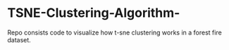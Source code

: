 # TSNE-Clustering-Algorithm-
Repo consists code to visualize how t-sne clustering works in a forest fire dataset.
